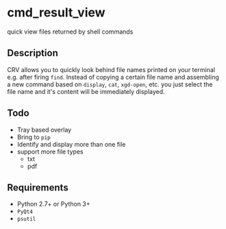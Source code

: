 # cmd_result_view
quick view files returned by shell commands

Description
-----------
CRV allows you to quickly look behind file names printed on your terminal
e.g. after firing `find`. Instead of copying a certain file name and
assembling a new command based on `display`, `cat`, `xgd-open`, etc.
you just select the file name and it's content will be immediately
displayed.


Todo
----
* Tray based overlay
* Bring to `pip`
* Identify and display more than one file
* support more file types
  - txt
  - pdf


Requirements
------------
* Python 2.7+ or Python 3+
* `PyQt4`
* `psutil`

